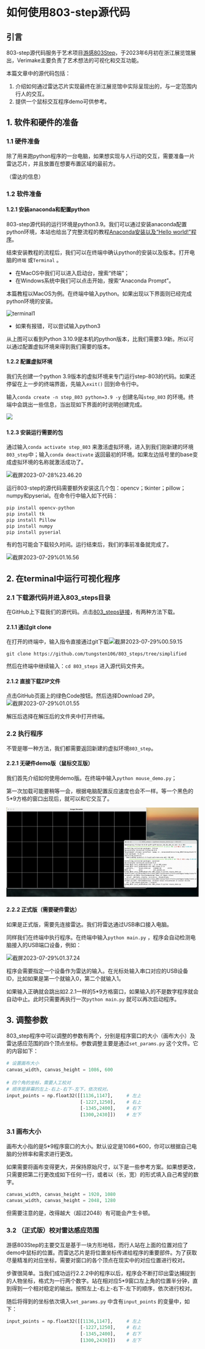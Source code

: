 # 如何使用803-step源代码

## 引言

803-step源代码服务于艺术项目[游感803Step](https://mp.weixin.qq.com/s/cLjXAjdAkpo5IwnYtkFUNw)，于2023年6月初在浙江展览馆展出，Verimake主要负责了艺术想法的可视化和交互功能。

本篇文章中的源代码包括：

1. 介绍如何通过雷达芯片实现最终在浙江展览馆中实际呈现出的，与一定范围内行人的交互。
2. 提供一个鼠标交互程序demo可供参考。

## 1. 软件和硬件的准备

### 1.1 硬件准备

除了用来跑python程序的一台电脑，如果想实现与人行动的交互，需要准备一片雷达芯片，并且放置在想要布置区域的最前方。

（雷达的信息）

### 1.2 软件准备

#### 1.2.1 安装anaconda和配置python

803-step源代码的运行环境是python3.9。我们可以通过安装anaconda配置python环境，本站也给出了完整流程的教程[Anaconda安装以及“Hello world!"程序](https://verimake.com/d/70-anaconda-python-hello-world)。

结束安装教程的流程后，我们可以在终端中确认python的安装以及版本。打开电脑的`终端` 或`Terminal` 。

- 在MacOS中我们可以进入启动台，搜索“终端”；
- 在Windows系统中我们可以点击开始，搜索“Anaconda Prompt”。

本篇教程以MacOS为例。在终端中输入python。如果出现以下界面则已经完成python环境的安装。

![terminal1](docs/2023-07-28%23.20.23.png)

- 如果有报错，可以尝试输入python3

从上图可以看到Python 3.10.9是本机的python版本，比我们需要3.9新。所以可以通过配置虚拟环境来得到我们需要的版本。

#### 1.2.2 配置虚拟环境 

我们先创建一个python 3.9版本的虚拟环境来专门运行step-803的代码。如果还停留在上一步的终端界面，先输入`exit()` 回到命令行中。

输入`conda create -n step_803 python=3.9 -y` 创建名叫`step_803` 的环境。终端中会跳出一些信息，当出现如下界面的时说明创建完成。

![](docs/2023-07-28%23.33.57.png)

#### 1.2.3 安装运行需要的包

通过输入`conda activate step_803` 来激活虚拟环境，进入到我们刚新建的环境`803_step`中；输入`conda deactivate` 返回最初的环境。如果左边括号里的base变成虚拟环境的名称就激活成功了。

![截屏2023-07-28%23.46.20](docs/2023-07-28%23.46.20.png)

运行803-step的源代码需要额外安装这几个包：opencv；tkinter；pillow；numpy和pyserial。在命令行中输入如下代码：

```shell
pip install opencv-python	   
pip install tk						
pip install Pillow				
pip install numpy					
pip install pyserial
```

有的包可能会下载较久时间。运行结束后，我们的事前准备就完成了。

![截屏2023-07-29%01.16.56](docs/2023-07-29%01.16.56.png)



## 2. 在terminal中运行可视化程序

### 2.1 下载源代码并进入803_steps目录

在GitHub上下载我们的源代码。点击[803_steps链接](https://github.com/tungsten106/803_steps/tree/simplified)，有两种方法下载。

#### 2.1.1 通过git clone

在打开的终端中，输入指令直接通过git下载![截屏2023-07-29%00.59.15](docs/2023-07-29%00.59.15.png)

``````shell
git clone https://github.com/tungsten106/803_steps/tree/simplified
``````

然后在终端中继续输入：`cd 803_steps` 进入源代码文件夹。

#### 2.1.2 直接下载ZIP文件

点击GitHub页面上的绿色Code按钮。然后选择Download ZIP。![截屏2023-07-29%01.01.55](docs/2023-07-29%01.01.55.png)

解压后选择在解压后的文件夹中打开终端。

### 2.2 执行程序

不管是哪一种方法，我们都需要返回新建的虚拟环境`803_step`。

#### 2.2.1 无硬件demo版（鼠标交互版）

我们首先介绍如何使用demo版。在终端中输入`python mouse_demo.py`；

第一次加载可能要稍等一会，根据电脑配置反应速度也会不一样。等一个黑色的5\*9方格的窗口出现后，就可以和它交互了。

![show_demo](docs/show_demo.gif)

#### 2.2.2 正式版（需要硬件雷达）

如果是正式版，需要先连接雷达。我们将雷达通过USB串口接入电脑。

同样我们在终端中执行程序。在终端中输入`python main.py` ，程序会自动检测电脑接入的USB端口设备，例如：

![截屏2023-07-29%01.37.24](docs/2023-07-29%01.37.24.png)

程序会需要指定一个设备作为雷达的输入。在光标处输入串口对应的USB设备ID，比如如果是第一个就输入0，第二个就输入1。

如果输入正确就会跳出如2.2.1一样的5\*9方格窗口，如果输入的不是数字程序就会自动中止。此时只需要再执行一次`python main.py` 就可以再次启动程序。



## 3. 调整参数

803_step程序中可以调整的参数有两个，分别是程序窗口的大小（画布大小）及雷达感应范围的四个顶点坐标。参数调整主要是通过`set_params.py` 这个文件。它的内容如下：

```python
# 设置画布大小
canvas_width, canvas_height = 1086, 600

# 四个角的坐标，需要人工校对
# 顺序是屏幕的左上-右上-右下-左下，依次校对。
input_points = np.float32([[1136,1147],     # 左上
                           [-1227,1250],    # 右上
                           [-1345,2400],    # 右下
                           [1300,2430]])    # 左下
```

### 3.1 画布大小

画布大小指的是5\*9程序窗口的大小。默认设定是1086\*600，你可以根据自己电脑的分辨率和需求进行更改。

如果需要将画布变得更大，并保持原始尺寸，以下是一些参考方案。如果想更改，只需要把第二行更改成如下任何一行，或者以（长，宽）的形式填入自己希望的数字。

```python
canvas_width, canvas_height = 1920, 1080
canvas_width, canvas_height = 2048, 1280
```

但需要注意的是，改得越大（超过2048）有可能会产生卡顿。

### 3.2 （正式版）校对雷达感应范围

游感803Step的主要交互是基于一块方形地毯，而行人站在上面的位置对应了demo中鼠标的位置。而雷达芯片是将位置坐标传递给程序的重要部件。为了获取尽量精准的对应坐标，需要对窗口的各个顶点在现实中的对应位置进行校对。

步骤很简单。当我们成功运行2.2.2中的程序以后，程序会不断打印出雷达捕捉到的人物坐标，格式为一行两个数字。站在相对应5\*9窗口左上角的位置半分钟，直到得到一个相对稳定的输出。按照左上-右上-右下-左下的顺序，依次进行校对。

随后将得到的坐标依次填入`set_params.py` 中含有`input_points` 的变量中，如下：

```python
input_points = np.float32([[1136,1147],     # 左上
                           [-1227,1250],    # 右上
                           [-1345,2400],    # 右下
                           [1300,2430]])    # 左下
```




